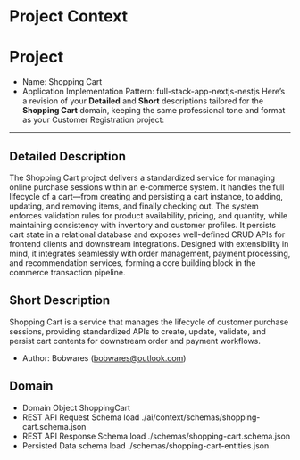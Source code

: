 # Project Context

# Project 

- Name: Shopping Cart
- Application Implementation Pattern:  full-stack-app-nextjs-nestjs
  Here’s a revision of your **Detailed** and **Short** descriptions tailored for the **Shopping Cart** domain, keeping the same professional tone and format as your Customer Registration project:

---

## Detailed Description

The Shopping Cart project delivers a standardized service for managing online purchase sessions within an e-commerce system. It handles the full lifecycle of a cart—from creating and persisting a cart instance, to adding, updating, and removing items, and finally checking out. The system enforces validation rules for product availability, pricing, and quantity, while maintaining consistency with inventory and customer profiles. It persists cart state in a relational database and exposes well-defined CRUD APIs for frontend clients and downstream integrations. Designed with extensibility in mind, it integrates seamlessly with order management, payment processing, and recommendation services, forming a core building block in the commerce transaction pipeline.


## Short Description

Shopping Cart is a service that manages the lifecycle of customer purchase sessions, providing standardized APIs to create, update, validate, and persist cart contents for downstream order and payment workflows.


- Author: Bobwares ([bobwares@outlook.com](mailto:bobwares@outlook.com)) 


## Domain
- Domain Object
  ShoppingCart
- REST API Request Schema
  load ./ai/context/schemas/shopping-cart.schema.json
- REST API Response Schema
  load ./schemas/shopping-cart.schema.json
- Persisted Data schema
    load ./schemas/shopping-cart-entities.json